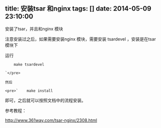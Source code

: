 title: 安装tsar 和nginx
tags: []
date: 2014-05-09 23:10:00
---

安装了tsar，并且和nginx 模块

注意安装过之后，如果需要安装nginx 模块，需要安装 tsardevel ，安装是在tsar模块下

运行

        make tsardevel 

    `</pre>

    然后

    <pre>`    make install

即可，之后就可以按照文档中的流程安装。

参考教程：

http://www.361way.com/tsar-nginx/2308.html